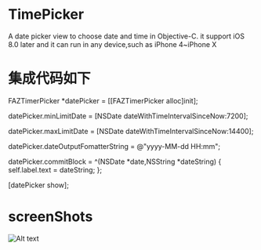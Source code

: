 # TimePicker
 A date picker view to choose date and time in Objective-C. it support iOS 8.0 later and it can run in any device,such as iPhone 4~iPhone X


# 集成代码如下

FAZTimerPicker *datePicker = [[FAZTimerPicker alloc]init];

datePicker.minLimitDate = [NSDate dateWithTimeIntervalSinceNow:7200];

datePicker.maxLimitDate = [NSDate dateWithTimeIntervalSinceNow:14400];

datePicker.dateOutputFomatterString = @"yyyy-MM-dd HH:mm";

datePicker.commitBlock = ^(NSDate *date,NSString *dateString)
{
    self.label.text = dateString;
};

[datePicker show];



# screenShots
![Alt text](https://github.com/FicentAlanZeng/TimePicker/blob/master/image.gif?raw=true)
